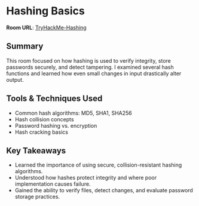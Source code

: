 # Hashing Basics

**Room URL**: [TryHackMe-Hashing](https://tryhackme.com/room/hashingbasics)

## Summary  
This room focused on how hashing is used to verify integrity, store passwords securely, and detect tampering. I examined several hash functions and learned how even small changes in input drastically alter output.

## Tools & Techniques Used  
- Common hash algorithms: MD5, SHA1, SHA256  
- Hash collision concepts  
- Password hashing vs. encryption  
- Hash cracking basics

## Key Takeaways  
- Learned the importance of using secure, collision-resistant hashing algorithms.  
- Understood how hashes protect integrity and where poor implementation causes failure.  
- Gained the ability to verify files, detect changes, and evaluate password storage practices.
